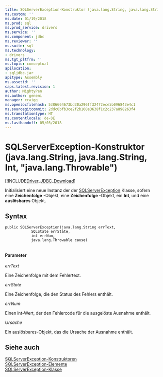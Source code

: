 ```yaml
---
title: SQLServerException-Konstruktor (java.lang.String, java.lang.String, Int, "java.lang.Throwable") | Microsoft Docs
ms.custom: ''
ms.date: 01/19/2018
ms.prod: sql
ms.prod_service: drivers
ms.service: ''
ms.component: jdbc
ms.reviewer: ''
ms.suite: sql
ms.technology:
- drivers
ms.tgt_pltfrm: ''
ms.topic: conceptual
apilocation:
- sqljdbc.jar
apitype: Assembly
ms.assetid: ''
caps.latest.revision: 1
author: MightyPen
ms.author: genemi
manager: craigg
ms.openlocfilehash: 5386664673bd30a296ff32472ece5b096843e4c1
ms.sourcegitcommit: 2ddc0bfb3ce2f2b160e3638f1c2c237a898263f4
ms.translationtype: HT
ms.contentlocale: de-DE
ms.lasthandoff: 05/03/2018
---
```

# <a name="sqlserverexception-constructor-javalangstring-javalangstring-int-javalangthrowable"></a>SQLServerException-Konstruktor (java.lang.String, java.lang.String, Int, "java.lang.Throwable")
[!INCLUDE[Driver_JDBC_Download](../../../includes/driver_jdbc_download.md)]

  Initialisiert eine neue Instanz der der [SQLServerException](../../../connect/jdbc/reference/sqlserverexception-class.md) Klasse, sofern eine **Zeichenfolge** -Objekt, eine **Zeichenfolge** -Objekt, ein **Int**, und eine **auslösbares** Objekt.

## <a name="syntax"></a>Syntax  
  
```  
public SQLServerException(java.lang.String errText,
            SQLState errState,
            int errNum,
            java.lang.Throwable cause)
            
```  
  
#### <a name="parameters"></a>Parameter  
 *errText*  
  
 Eine Zeichenfolge mit dem Fehlertext.
  
 *errState*  
  
 Eine Zeichenfolge, die den Status des Fehlers enthält.
 
 *errNum*  
  
 Einen int-Wert, der den Fehlercode für die ausgelöste Ausnahme enthält.
 
 *Ursache*  
  
 Ein auslösbares-Objekt, das die Ursache der Ausnahme enthält.
  
## <a name="see-also"></a>Siehe auch  
 [SQLServerException-Konstruktoren](../../../connect/jdbc/reference/sqlserverexception-constructors.md)   
 [SQLServerException-Elemente](../../../connect/jdbc/reference/sqlserverexception-members.md)   
 [SQLServerException-Klasse](../../../connect/jdbc/reference/sqlserverexception-class.md)  
  
  
